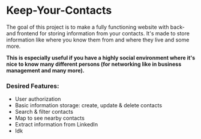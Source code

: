 # Keep-Your-Contacts

The goal of this project is to make a fully functioning website with back- and frontend for storing information from your contacts. It's made to store information like where you know them from and where they live and some more.

**This is especially useful if you have a highly social environment where it's nice to know many different persons (for networking like in business management and many more).**

### Desired Features:

- User authorization
- Basic information storage: create, update & delete contacts
- Search & filter contacts
- Map to see nearby contacts
- Extract information from LinkedIn
- Idk
